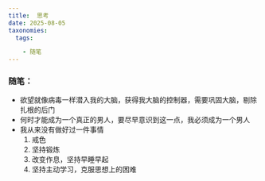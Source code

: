 ```yaml
---
title:  思考
date: 2025-08-05
taxonomies:
  tags:

    - 随笔	
---
```


### 随笔：

- 欲望就像病毒一样潜入我的大脑，获得我大脑的控制器，需要巩固大脑，剔除扎根的后门
- 何时才能成为一个真正的男人，要尽早意识到这一点，我必须成为一个男人
- 我从来没有做好过一件事情
  1. 戒色
  2. 坚持锻炼
  3. 改变作息，坚持早睡早起
  4. 坚持主动学习，克服思想上的困难
